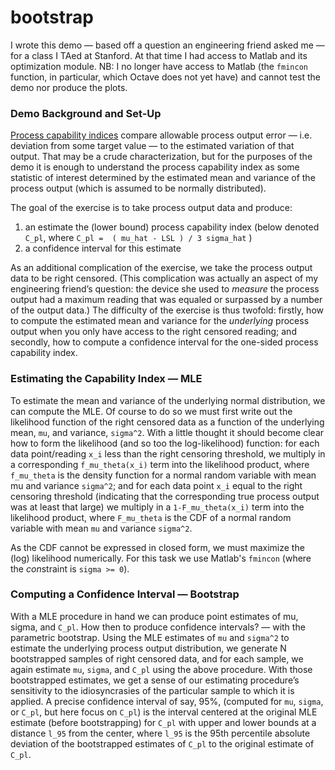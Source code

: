 # bootstrap

  I wrote this demo — based off a question an engineering friend asked me — for a class I TAed at Stanford. At that time I had access to Matlab and its optimization module. NB: I no longer have access to Matlab (the `fmincon` function, in particular, which Octave does not yet have) and cannot test the demo nor produce the plots.

### Demo Background and Set-Up

  [Process capability indices](http://en.wikipedia.org/wiki/Process_capability_index) compare allowable process output error — i.e. deviation from some target value — to the estimated variation of that output. That may be a crude characterization, but for the purposes of the demo it is enough to understand the process capability index as some statistic of interest determined by the estimated mean and variance of the process output (which is assumed to be normally distributed).

  The goal of the exercise is to take process output data and produce:

1. an estimate the (lower bound) process capability index (below denoted `C_pl`, where `C_pl =  ( mu_hat - LSL ) / 3 sigma_hat` ) 
2. a confidence interval for this estimate

As an additional complication of the exercise, we take the process output data to be right censored. (This complication was actually an aspect of my engineering friend’s question: the device she used to *measure* the process output had a maximum reading that was equaled or surpassed by a number of the output data.) The difficulty of the exercise is thus twofold: firstly, how to compute the estimated mean and variance for the *underlying* process output when you only have access to the right censored reading; and secondly, how to compute a confidence interval for the one-sided process capability index.

### Estimating the Capability Index — MLE
  
  To estimate the mean and variance of the underlying normal distribution, we can compute the MLE. Of course to do so we must first write out the likelihood function of the right censored data as a function of the underlying mean, `mu`, and variance, `sigma^2`. With a little thought it should become clear how to form the likelihood (and so too the log-likelihood) function: for each data point/reading `x_i` less than the right censoring threshold, we multiply in a corresponding `f_mu_theta(x_i)` term into the likelihood product, where `f_mu_theta` is the density function for a normal random variable with mean mu and variance `sigma^2`; and for each data point `x_i` equal to the right censoring threshold (indicating that the corresponding true process output was at least that large) we multiply in a `1-F_mu_theta(x_i)` term into the likelihood product, where `F_mu_theta` is the CDF of a normal random variable with mean `mu` and variance `sigma^2`.

  As the CDF cannot be expressed in closed form, we must maximize the (log) likelihood numerically. For this task we use Matlab's `fmincon` (where the *con*straint is `sigma >= 0`).

### Computing a Confidence Interval — Bootstrap

  With a MLE procedure in hand we can produce point estimates of mu, sigma, and `C_pl`. How then to produce confidence intervals? — with the parametric bootstrap. Using the MLE estimates of `mu` and `sigma^2` to estimate the underlying process output distribution, we generate N bootstrapped samples of right censored data, and for each sample, we again estimate `mu`, `sigma`, and `C_pl` using the above procedure. With those bootstrapped estimates, we get a sense of our estimating procedure’s sensitivity to the idiosyncrasies of the particular sample to which it is applied. A precise confidence interval of say, 95%, (computed for `mu`, `sigma`, or `C_pl`, but here focus on `C_pl`) is the interval centered at the original MLE estimate (before bootstrapping) for `C_pl` with upper and lower bounds at a distance `l_95` from the center, where `l_95` is the 95th percentile absolute deviation of the bootstrapped estimates of `C_pl` to the original estimate of `C_pl`.

